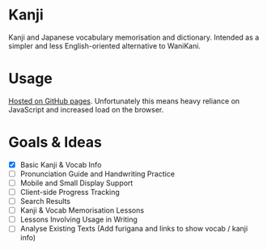 # Kanji
Kanji and Japanese vocabulary memorisation and dictionary. Intended as a simpler and less English-oriented alternative to WaniKani.

# Usage
[Hosted on GitHub pages](https://portfolio.trifuse.xyz/日本語/漢字/index.html). Unfortunately this means heavy reliance on JavaScript and increased load on the browser.

# Goals & Ideas
- [x] Basic Kanji & Vocab Info
- [ ] Pronunciation Guide and Handwriting Practice
- [ ] Mobile and Small Display Support
- [ ] Client-side Progress Tracking
- [ ] Search Results
- [ ] Kanji & Vocab Memorisation Lessons
- [ ] Lessons Involving Usage in Writing
- [ ] Analyse Existing Texts (Add furigana and links to show vocab / kanji info)
